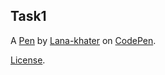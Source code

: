 Task1
-----


A [Pen](https://codepen.io/lana-khater/pen/JjpQOeR) by [Lana-khater](https://codepen.io/lana-khater) on [CodePen](https://codepen.io).

[License](https://codepen.io/license/pen/JjpQOeR).